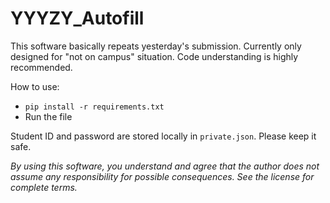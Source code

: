 # YYYZY_Autofill

This software basically repeats yesterday's submission. Currently only designed for "not on campus" situation. Code understanding is highly recommended.

How to use:
 - `pip install -r requirements.txt`
 - Run the file

Student ID and password are stored locally in `private.json`. Please keep it safe.

*By using this software, you understand and agree that the author does not assume any responsibility for possible consequences. See the license for complete terms.*